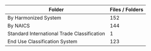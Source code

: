 | Folder                                      |   Files / Folders |
|---------------------------------------------|-------------------|
| By Harmonized System                        |               152 |
| By NAICS                                    |               144 |
| Standard International Trade Classification |                 1 |
| End Use Classification System               |               123 |